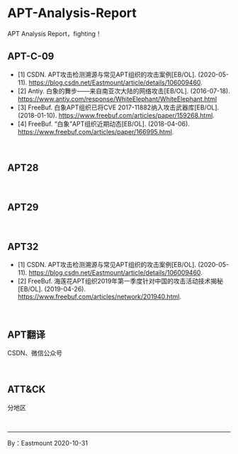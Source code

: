 # APT-Analysis-Report
APT Analysis Report，fighting！


## APT-C-09
- [1] CSDN. APT攻击检测溯源与常见APT组织的攻击案例[EB/OL]. (2020-05-11).
https://blog.csdn.net/Eastmount/article/details/106009460.
- [2] Antiy. 白象的舞步——来自南亚次大陆的网络攻击[EB/OL]. (2016-07-18).
https://www.antiy.com/response/WhiteElephant/WhiteElephant.html
- [3] FreeBuf. 白象APT组织已将CVE 2017-11882纳入攻击武器库[EB/OL]. (2018-01-10).
https://www.freebuf.com/articles/paper/159268.html.
- [4] FreeBuf. “白象”APT组织近期动态[EB/OL]. (2018-04-06).
https://www.freebuf.com/articles/paper/166995.html.

<br />

## APT28

<br />

## APT29

<br />

## APT32
- [1] CSDN. APT攻击检测溯源与常见APT组织的攻击案例[EB/OL]. (2020-05-11).
https://blog.csdn.net/Eastmount/article/details/106009460.
- [2] FreeBuf. 海莲花APT组织2019年第一季度针对中国的攻击活动技术揭秘[EB/OL]. (2019-04-26).
https://www.freebuf.com/articles/network/201940.html.


<br />

## APT翻译
CSDN、微信公众号



<br />

## ATT&CK
 
分地区
 
<br />
 
 ---
 
 By：Eastmount 2020-10-31
 

